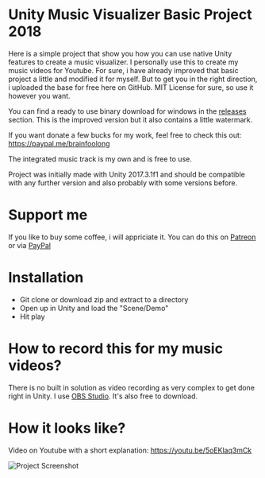 # Unity Music Visualizer Basic Project 2018

Here is a simple project that show you how you can use native Unity features to create a music visualizer. I personally use this to create my music videos for Youtube. For sure, i have already improved that basic project a little and modified it for myself. But to get you in the right direction, i uploaded the base for free here on GitHub. MIT License for sure, so use it however you want.

You can find a ready to use binary download for windows in the [releases](https://github.com/brainfoolong/unity-music-visualizer/releases/latest) section. This is the improved version but it also contains a little watermark.

If you want donate a few bucks for my work, feel free to check this out: https://paypal.me/brainfoolong

The integrated music track is my own and is free to use.

Project was initially made with Unity 2017.3.1f1 and should be compatible with any further version and also probably with some versions before.

# Support me
If you like to buy some coffee, i will appriciate it. You can do this on [Patreon](https://www.patreon.com/brainfoolong) or via [PayPal](https://www.paypal.me/brainfoolong)

# Installation

* Git clone or download zip and extract to a directory
* Open up in Unity and load the "Scene/Demo"
* Hit play

# How to record this for my music videos?

There is no built in solution as video recording as very complex to get done right in Unity. I use [OBS Studio](https://obsproject.com). It's also free to download.

# How it looks like?

Video on Youtube with a short explanation: https://youtu.be/5oEKlaq3mCk

![Project Screenshot](https://cdn.rawgit.com/brainfoolong/unity-music-visualizer/dba5ec36/Assets/Textures/demo-screenshot.jpg)
